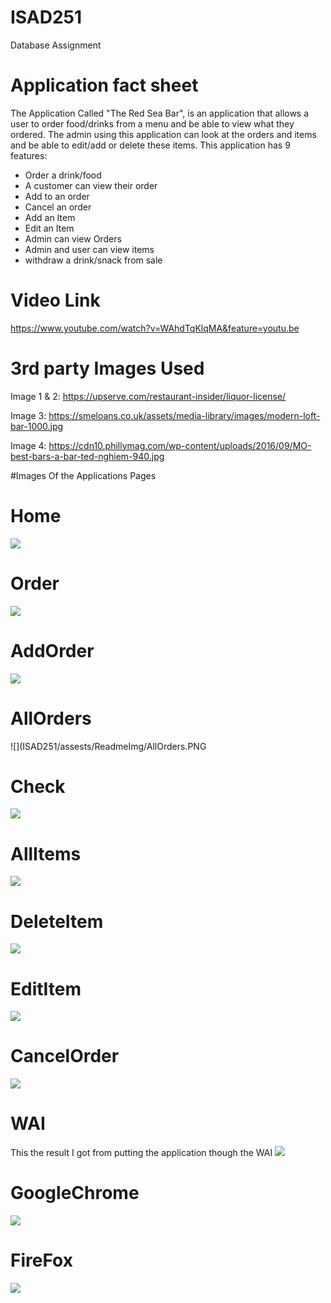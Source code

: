 # ISAD251
Database Assignment
# Application fact sheet
The Application Called "The Red Sea Bar",  is an application that allows a user to order food/drinks from a menu and be able to view what they ordered. The admin using this application can look at the orders and items and be able to edit/add or delete these items. This application has 9 features:

* Order a drink/food
* A customer can view their order
* Add to an order
* Cancel an order
* Add an Item 
* Edit an Item
* Admin can view Orders
* Admin and user can view items
* withdraw a drink/snack from sale




# Video Link
https://www.youtube.com/watch?v=WAhdTqKlqMA&feature=youtu.be

# 3rd party Images Used
Image 1 & 2: https://upserve.com/restaurant-insider/liquor-license/

Image 3: https://smeloans.co.uk/assets/media-library/images/modern-loft-bar-1000.jpg

Image 4: https://cdn10.phillymag.com/wp-content/uploads/2016/09/MO-best-bars-a-bar-ted-nghiem-940.jpg

#Images Of the Applications Pages
# Home
![](ISAD251/assests/ReadmeImg/Home.PNG)
# Order
![](ISAD251/assests/ReadmeImg/Order.PNG)
# AddOrder
![](ISAD251/assests/ReadmeImg/AddOrder.PNG)
# AllOrders
![](ISAD251/assests/ReadmeImg/AllOrders.PNG
# Check
![](ISAD251/assests/ReadmeImg/Check.PNG)
# AllItems
![](ISAD251/assests/ReadmeImg/AllItems.PNG)
# DeleteItem
![](ISAD251/assests/ReadmeImg/DeleteItem.PNG)
# EditItem
![](ISAD251/assests/ReadmeImg/EditItem.PNG)
# CancelOrder
![](ISAD251/assests/ReadmeImg/ACancelOrder.PNG)
# WAI
This the result I got from putting the application though the WAI
![](ISAD251/assests/ReadmeImg/WAI.PNG)

# GoogleChrome
![](ISAD251/assests/ReadmeImg/GoogleChrome.PNG)
# FireFox
![](ISAD251/assests/ReadmeImg/FireFox.PNG)
